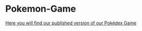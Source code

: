 # Pokemon-Game

[Here you will find our published version of our Pokédex Game](https://nicplackle.github.io/Pokemon-Game/ "Published Pokédex Game")
